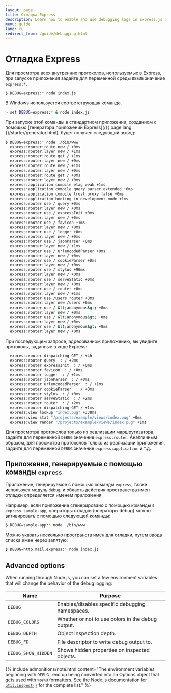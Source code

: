 ```yaml
---
layout: page
title: Отладка Express
description: Learn how to enable and use debugging logs in Express.js applications by setting the DEBUG environment variable for enhanced troubleshooting.
menu: guide
lang: ru
redirect_from: /guide/debugging.html
---
```


# Отладка Express

Для просмотра всех внутренних протоколов, используемых в Express, при запуске приложения задайте для переменной среды `DEBUG` значение `express:*`.

```bash
$ DEBUG=express:* node index.js
```

В Windows используется соответствующая команда.

```bash
> set DEBUG=express:* & node index.js
```

При запуске этой команды в стандартном приложении, созданном с помощью  [генератора приложений Express](/{{ page.lang }}/starter/generator.html), будет получен следующий вывод:

```bash
$ DEBUG=express:* node ./bin/www
  express:router:route new / +0ms
  express:router:layer new / +1ms
  express:router:route get / +1ms
  express:router:layer new / +0ms
  express:router:route new / +1ms
  express:router:layer new / +0ms
  express:router:route get / +0ms
  express:router:layer new / +0ms
  express:application compile etag weak +1ms
  express:application compile query parser extended +0ms
  express:application compile trust proxy false +0ms
  express:application booting in development mode +1ms
  express:router use / query +0ms
  express:router:layer new / +0ms
  express:router use / expressInit +0ms
  express:router:layer new / +0ms
  express:router use / favicon +1ms
  express:router:layer new / +0ms
  express:router use / logger +0ms
  express:router:layer new / +0ms
  express:router use / jsonParser +0ms
  express:router:layer new / +1ms
  express:router use / urlencodedParser +0ms
  express:router:layer new / +0ms
  express:router use / cookieParser +0ms
  express:router:layer new / +0ms
  express:router use / stylus +90ms
  express:router:layer new / +0ms
  express:router use / serveStatic +0ms
  express:router:layer new / +0ms
  express:router use / router +0ms
  express:router:layer new / +1ms
  express:router use /users router +0ms
  express:router:layer new /users +0ms
  express:router use / &lt;anonymous&gt; +0ms
  express:router:layer new / +0ms
  express:router use / &lt;anonymous&gt; +0ms
  express:router:layer new / +0ms
  express:router use / &lt;anonymous&gt; +0ms
  express:router:layer new / +0ms
```

При последующем запросе, адресованном приложению, вы увидите протоколы, заданные в коде Express:

```bash
  express:router dispatching GET / +4h
  express:router query  : / +2ms
  express:router expressInit  : / +0ms
  express:router favicon  : / +0ms
  express:router logger  : / +1ms
  express:router jsonParser  : / +0ms
  express:router urlencodedParser  : / +1ms
  express:router cookieParser  : / +0ms
  express:router stylus  : / +0ms
  express:router serveStatic  : / +2ms
  express:router router  : / +2ms
  express:router dispatching GET / +1ms
  express:view lookup "index.pug" +338ms
  express:view stat "/projects/example/views/index.pug" +0ms
  express:view render "/projects/example/views/index.pug" +1ms
```

Для просмотра протоколов только из реализации маршрутизатора, задайте для переменной `DEBUG` значение `express:router`. Аналгичным образом, для просмотра протоколов только из реализации приложения, задайте для переменной `DEBUG` значение `express:application` и т.д.

## Приложения, генерируемые с помощью команды `express`

Приложение, генерируемое с помощью команды `express`, также использует модуль `debug`, и область действия пространства имен отладки определяется именем приложения.

Например, если приложение сгенерировано с помощью команды `$ express sample-app`, операторы отладки (операторы debug) можно активировать с помощью следующей команды:

```bash
$ DEBUG=sample-app:* node ./bin/www
```

Можно указать несколько пространств имен для отладки, путем ввода списка имен через запятую:

```bash
$ DEBUG=http,mail,express:* node index.js
```

## Advanced options

When running through Node.js, you can set a few environment variables that will change the behavior of the debug logging:

| Name                | Purpose                                                           |
| ------------------- | ----------------------------------------------------------------- |
| `DEBUG`             | Enables/disables specific debugging namespaces.   |
| `DEBUG_COLORS`      | Whether or not to use colors in the debug output. |
| `DEBUG_DEPTH`       | Object inspection depth.                          |
| `DEBUG_FD`          | File descriptor to write debug output to.         |
| `DEBUG_SHOW_HIDDEN` | Shows hidden properties on inspected objects.     |

{% include admonitions/note.html content="The environment variables beginning with `DEBUG_` end up being
converted into an Options object that gets used with `%o`/`%O` formatters.
See the Node.js documentation for
[`util.inspect()`](https://nodejs.org/api/util.html#util_util_inspect_object_options)
for the complete list." %}
